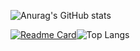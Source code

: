 ![Anurag's GitHub stats](https://github-readme-stats.vercel.app/api?username=kralluz&show_icons=true&theme=dracula)

[![Readme Card](https://github-readme-stats.vercel.app/api/pin/?username=kralluz&repo=Projeto_Notion_BackEnd)](https://github.com/kralluz/Projeto_Notion_BackEnd)![Top Langs](https://github-readme-stats.vercel.app/api/top-langs/?username=kralluz&hide_progress=true)


